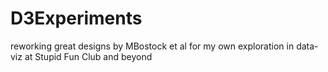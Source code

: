 D3Experiments
=============

reworking great designs by MBostock et al for my own exploration in data-viz at Stupid Fun Club and beyond